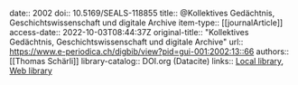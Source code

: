 date:: 2002
doi:: 10.5169/SEALS-118855
title:: @Kollektives Gedächtnis, Geschichtswissenschaft und digitale Archive
item-type:: [[journalArticle]]
access-date:: 2022-10-03T08:44:37Z
original-title:: "Kollektives Gedächtnis, Geschichtswissenschaft und digitale Archive"
url:: https://www.e-periodica.ch/digbib/view?pid=gui-001:2002:13::66
authors:: [[Thomas Schärli]]
library-catalog:: DOI.org (Datacite)
links:: [Local library](zotero://select/groups/2386895/items/MGAA3MND), [Web library](https://www.zotero.org/groups/2386895/items/MGAA3MND)
